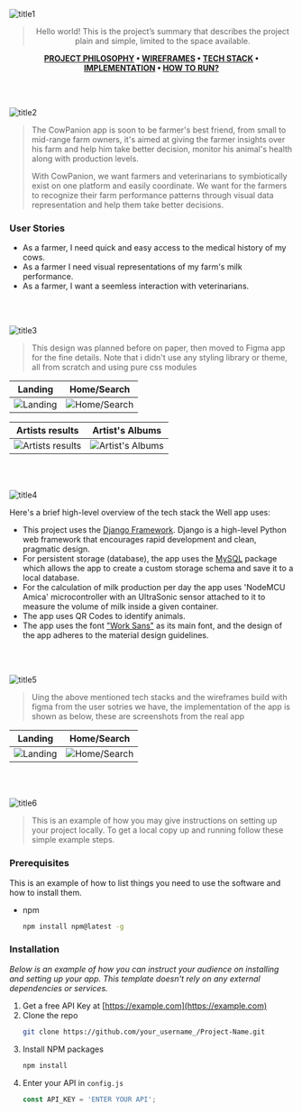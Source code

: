 ![title1](https://user-images.githubusercontent.com/105279237/182450353-e831f6e5-30cb-4408-93f8-dbdbb88208b1.svg)

<div align="center">

> Hello world! This is the project’s summary that describes the project plain and simple, limited to the space available. 

**[PROJECT PHILOSOPHY](#) • [WIREFRAMES](#) • [TECH STACK](#) • [IMPLEMENTATION](#) • [HOW TO RUN?](#)**

</div>

<br><br>

![title2](https://user-images.githubusercontent.com/105279237/182450471-80b7b409-9d35-4fc1-a3cc-c7b2f9062e73.svg)


> The CowPanion app is soon to be farmer's best friend, from small to mid-range farm owners, it's aimed at giving the farmer insights over his farm and help him take better decision, monitor his animal's health along with production levels.
> 
> With CowPanion, we want farmers and veterinarians to symbiotically exist on one platform and easily coordinate. We want for the farmers to recognize their farm performance patterns through visual data representation and help them take better decisions.

### User Stories
- As a farmer, I need quick and easy access to the medical history of my cows.
- As a farmer I need visual representations of my farm's milk performance.
- As a farmer, I want a seemless interaction with veterinarians.

<br><br>

![title3](https://user-images.githubusercontent.com/105279237/182450491-e70cf25a-d1d4-4f5c-9692-396839d92c97.svg)


> This design was planned before on paper, then moved to Figma app for the fine details.
Note that i didn't use any styling library or theme, all from scratch and using pure css modules

| Landing  | Home/Search  |
| -----------------| -----|
| ![Landing]() | ![Home/Search]() |

| Artists results  | Artist's Albums  |
| -----------------| -----|
| ![Artists results]() | ![Artist's Albums]() |


<br><br>

![title4](https://user-images.githubusercontent.com/105279237/182450509-8384e315-deef-4bb1-a523-61a3e81a9076.svg)


Here's a brief high-level overview of the tech stack the Well app uses:

- This project uses the [Django Framework](https://www.djangoproject.com/). Django is a high-level Python web framework that encourages rapid development and clean, pragmatic design.
- For persistent storage (database), the app uses the [MySQL](https://www.mysql.com/) package which allows the app to create a custom storage schema and save it to a local database.
- For the calculation of milk production per day the app uses 'NodeMCU Amica' microcontroller with an UltraSonic sensor attached to it to measure the volume of milk inside a given container.
- The app uses QR Codes to identify animals.
- The app uses the font ["Work Sans"](https://fonts.google.com/specimen/Work+Sans) as its main font, and the design of the app adheres to the material design guidelines.



<br><br>

![title5](https://user-images.githubusercontent.com/105279237/182450544-1a7db30b-a2b0-4fd7-9d87-f9907d2ea791.svg)


> Uing the above mentioned tech stacks and the wireframes build with figma from the user sotries we have, the implementation of the app is shown as below, these are screenshots from the real app

| Landing  | Home/Search  |
| -----------------| -----|
| ![Landing]() | ![Home/Search]() |


<br><br>

![title6](https://user-images.githubusercontent.com/105279237/182450571-c9c29231-8f9f-4e1b-8751-4f4e40a6e20d.svg)


> This is an example of how you may give instructions on setting up your project locally.
To get a local copy up and running follow these simple example steps.

### Prerequisites

This is an example of how to list things you need to use the software and how to install them.
* npm
  ```sh
  npm install npm@latest -g
  ```

### Installation

_Below is an example of how you can instruct your audience on installing and setting up your app. This template doesn't rely on any external dependencies or services._

1. Get a free API Key at [https://example.com](https://example.com)
2. Clone the repo
   ```sh
   git clone https://github.com/your_username_/Project-Name.git
   ```
3. Install NPM packages
   ```sh
   npm install
   ```
4. Enter your API in `config.js`
   ```js
   const API_KEY = 'ENTER YOUR API';
   ```


